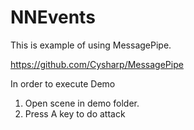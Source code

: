 # NNEvents

This is example of using MessagePipe. 

https://github.com/Cysharp/MessagePipe

In order to execute Demo
1. Open scene in demo folder.
2. Press A key to do attack
